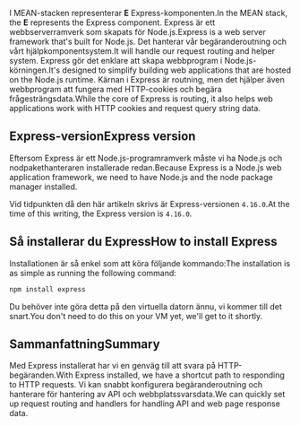 <span data-ttu-id="17be5-101">I MEAN-stacken representerar **E** Express-komponenten.</span><span class="sxs-lookup"><span data-stu-id="17be5-101">In the MEAN stack, the **E** represents the Express component.</span></span> <span data-ttu-id="17be5-102">Express är ett webbserverramverk som skapats för Node.js.</span><span class="sxs-lookup"><span data-stu-id="17be5-102">Express is a web server framework that's built for Node.js.</span></span> <span data-ttu-id="17be5-103">Det hanterar vår begäranderoutning och vårt hjälpkomponentsystem.</span><span class="sxs-lookup"><span data-stu-id="17be5-103">It will handle our request routing and helper system.</span></span> <span data-ttu-id="17be5-104">Express gör det enklare att skapa webbprogram i Node.js-körningen.</span><span class="sxs-lookup"><span data-stu-id="17be5-104">It's designed to simplify building web applications that are hosted on the Node.js runtime.</span></span> <span data-ttu-id="17be5-105">Kärnan i Express är routning, men det hjälper även webbprogram att fungera med HTTP-cookies och begära frågesträngsdata.</span><span class="sxs-lookup"><span data-stu-id="17be5-105">While the core of Express is routing, it also helps web applications work with HTTP cookies and request query string data.</span></span>

## <a name="express-version"></a><span data-ttu-id="17be5-106">Express-version</span><span class="sxs-lookup"><span data-stu-id="17be5-106">Express version</span></span>

<span data-ttu-id="17be5-107">Eftersom Express är ett Node.js-programramverk måste vi ha Node.js och nodpakethanteraren installerade redan.</span><span class="sxs-lookup"><span data-stu-id="17be5-107">Because Express is a Node.js web application framework, we need to have Node.js and the node package manager installed.</span></span>

<span data-ttu-id="17be5-108">Vid tidpunkten då den här artikeln skrivs är Express-versionen `4.16.0`.</span><span class="sxs-lookup"><span data-stu-id="17be5-108">At the time of this writing, the Express version is `4.16.0`.</span></span>

## <a name="how-to-install-express"></a><span data-ttu-id="17be5-109">Så installerar du Express</span><span class="sxs-lookup"><span data-stu-id="17be5-109">How to install Express</span></span>

<span data-ttu-id="17be5-110">Installationen är så enkel som att köra följande kommando:</span><span class="sxs-lookup"><span data-stu-id="17be5-110">The installation is as simple as running the following command:</span></span>

   ```bash
   npm install express
   ```

<span data-ttu-id="17be5-111">Du behöver inte göra detta på den virtuella datorn ännu, vi kommer till det snart.</span><span class="sxs-lookup"><span data-stu-id="17be5-111">You don't need to do this on your VM yet, we'll get to it shortly.</span></span>

## <a name="summary"></a><span data-ttu-id="17be5-112">Sammanfattning</span><span class="sxs-lookup"><span data-stu-id="17be5-112">Summary</span></span>

<span data-ttu-id="17be5-113">Med Express installerat har vi en genväg till att svara på HTTP-begäranden.</span><span class="sxs-lookup"><span data-stu-id="17be5-113">With Express installed, we have a shortcut path to responding to HTTP requests.</span></span> <span data-ttu-id="17be5-114">Vi kan snabbt konfigurera begäranderoutning och hanterare för hantering av API och webbplatssvarsdata.</span><span class="sxs-lookup"><span data-stu-id="17be5-114">We can quickly set up request routing and handlers for handling API and web page response data.</span></span>